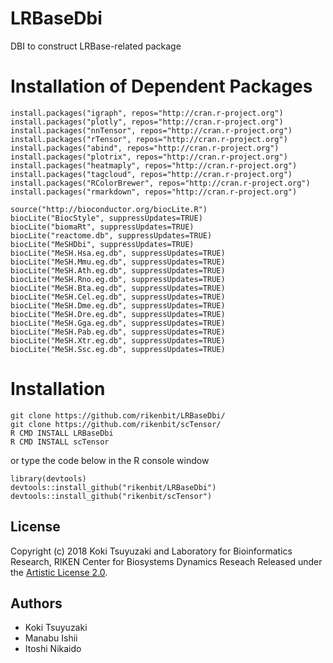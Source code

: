 # LRBaseDbi
DBI to construct LRBase-related package


Installation of Dependent Packages
======
~~~~
install.packages("igraph", repos="http://cran.r-project.org")
install.packages("plotly", repos="http://cran.r-project.org")
install.packages("nnTensor", repos="http://cran.r-project.org")
install.packages("rTensor", repos="http://cran.r-project.org")
install.packages("abind", repos="http://cran.r-project.org")
install.packages("plotrix", repos="http://cran.r-project.org")
install.packages("heatmaply", repos="http://cran.r-project.org")
install.packages("tagcloud", repos="http://cran.r-project.org")
install.packages("RColorBrewer", repos="http://cran.r-project.org")
install.packages("rmarkdown", repos="http://cran.r-project.org")

source("http://bioconductor.org/biocLite.R")
biocLite("BiocStyle", suppressUpdates=TRUE)
biocLite("biomaRt", suppressUpdates=TRUE)
biocLite("reactome.db", suppressUpdates=TRUE)
biocLite("MeSHDbi", suppressUpdates=TRUE)
biocLite("MeSH.Hsa.eg.db", suppressUpdates=TRUE)
biocLite("MeSH.Mmu.eg.db", suppressUpdates=TRUE)
biocLite("MeSH.Ath.eg.db", suppressUpdates=TRUE)
biocLite("MeSH.Rno.eg.db", suppressUpdates=TRUE)
biocLite("MeSH.Bta.eg.db", suppressUpdates=TRUE)
biocLite("MeSH.Cel.eg.db", suppressUpdates=TRUE)
biocLite("MeSH.Dme.eg.db", suppressUpdates=TRUE)
biocLite("MeSH.Dre.eg.db", suppressUpdates=TRUE)
biocLite("MeSH.Gga.eg.db", suppressUpdates=TRUE)
biocLite("MeSH.Pab.eg.db", suppressUpdates=TRUE)
biocLite("MeSH.Xtr.eg.db", suppressUpdates=TRUE)
biocLite("MeSH.Ssc.eg.db", suppressUpdates=TRUE)
~~~~

Installation
======
~~~~
git clone https://github.com/rikenbit/LRBaseDbi/
git clone https://github.com/rikenbit/scTensor/
R CMD INSTALL LRBaseDbi
R CMD INSTALL scTensor
~~~~
or type the code below in the R console window
~~~~
library(devtools)
devtools::install_github("rikenbit/LRBaseDbi")
devtools::install_github("rikenbit/scTensor")
~~~~

## License
Copyright (c) 2018 Koki Tsuyuzaki and Laboratory for Bioinformatics Research, RIKEN Center for Biosystems Dynamics Reseach
Released under the [Artistic License 2.0](http://www.perlfoundation.org/artistic_license_2_0).

## Authors
- Koki Tsuyuzaki
- Manabu Ishii
- Itoshi Nikaido
